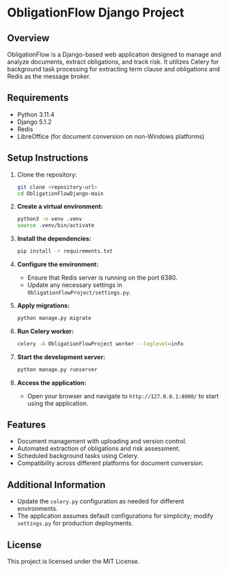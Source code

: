 # ObligationFlow Django Project

## Overview

ObligationFlow is a Django-based web application designed to manage and analyze documents, extract obligations, and track risk. It utilizes Celery for background task processing for extracting term clause and obligations and Redis as the message broker.

## Requirements

- Python 3.11.4
- Django 5.1.2
- Redis
- LibreOffice (for document conversion on non-Windows platforms)

## Setup Instructions

1. Clone the repository:
   ```bash
   git clone <repository-url>
   cd ObligationFlowDjango-main
   ```

2. **Create a virtual environment:**
   ```bash
   python3 -m venv .venv
   source .venv/bin/activate
   ```

3. **Install the dependencies:**
   ```bash
   pip install -r requirements.txt
   ```

4. **Configure the environment:**
   - Ensure that Redis server is running on the port 6380.
   - Update any necessary settings in `ObligationFlowProject/settings.py`.

5. **Apply migrations:**
   ```bash
   python manage.py migrate
   ```

6. **Run Celery worker:**
   ```bash
   celery -A ObligationFlowProject worker --loglevel=info
   ```

7. **Start the development server:**
   ```bash
   python manage.py runserver
   ```

8. **Access the application:**
   - Open your browser and navigate to `http://127.0.0.1:8000/` to start using the application.

## Features

- Document management with uploading and version control.
- Automated extraction of obligations and risk assessment.
- Scheduled background tasks using Celery.
- Compatibility across different platforms for document conversion.

## Additional Information

- Update the `celery.py` configuration as needed for different environments.
- The application assumes default configurations for simplicity; modify `settings.py` for production deployments.

## License

This project is licensed under the MIT License.

